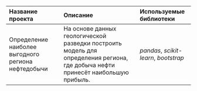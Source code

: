 | Название проекта | Описание | Используемые библиотеки | 
| :---------------------- | :---------------------- | :---------------------- |
| Определение наиболее выгодного региона нефтедобычи | На основе данных геологической разведки построить модель для определения региона, где добыча нефти принесёт наибольшую прибыль.| *pandas*, *scikit-learn*, *bootstrap* |
